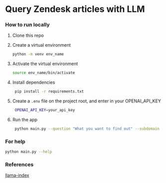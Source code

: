 # Query Zendesk articles with LLM

### How to run locally

1. Clone this repo

2. Create a virtual environment
    ```bash
    python -m venv env_name
    ```

3. Activate the virtual environment
    ```bash
    source env_name/bin/activate
    ```

4. Install dependencies
   ```bash
    pip install -r requirements.txt
   ```

5. Create a `.env` file on the project root, and enter in your OPENAI_API_KEY
   ```bash
    OPENAI_API_KEY=your_api_key
   ```

6. Run the app
   ```bash
    python main.py --question "What you want to find out" --subdomain "your_subdomain"
   ```

### For help
```bash
python main.py --help
```

### References
[llama-index](https://gpt-index.readthedocs.io/en/latest/getting_started/installation.html)
